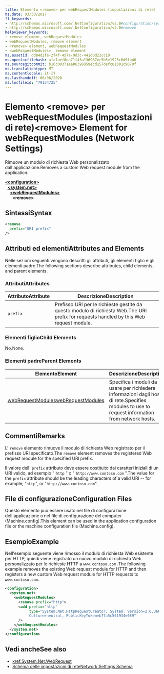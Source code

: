 ```yaml
---
title: Elemento <remove> per webRequestModules (impostazioni di rete)
ms.date: 03/30/2017
f1_keywords:
- http://schemas.microsoft.com/.NetConfiguration/v2.0#configuration/system.net/webRequestModules/remove
- http://schemas.microsoft.com/.NetConfiguration/v2.0#remove
helpviewer_keywords:
- remove element, webRequestModules
- webRequestModules, remove element
- <remove> element, webRequestModules
- <webRequestModules>, remove element
ms.assetid: dd84d2fe-2f4f-457a-9d3c-441d0d21cc10
ms.openlocfilehash: afa1aef8ea71f43a136987ec5b6e1925c6d9fb40
ms.sourcegitcommit: b16c00371ea06398859ecd157defc81301c9070f
ms.translationtype: MT
ms.contentlocale: it-IT
ms.lasthandoff: 06/06/2020
ms.locfileid: "79154725"
---
```

# <a name="remove-element-for-webrequestmodules-network-settings"></a><span data-ttu-id="f29f1-102">Elemento \<remove> per webRequestModules (impostazioni di rete)</span><span class="sxs-lookup"><span data-stu-id="f29f1-102">\<remove> Element for webRequestModules (Network Settings)</span></span>
<span data-ttu-id="f29f1-103">Rimuove un modulo di richiesta Web personalizzato dall'applicazione.</span><span class="sxs-lookup"><span data-stu-id="f29f1-103">Removes a custom Web request module from the application.</span></span>  
  
[**\<configuration>**](../configuration-element.md)\
&nbsp;&nbsp;[**\<system.net>**](system-net-element-network-settings.md)\
&nbsp;&nbsp;&nbsp;&nbsp;[**\<webRequestModules>**](webrequestmodules-element-network-settings.md)\
&nbsp;&nbsp;&nbsp;&nbsp;&nbsp;&nbsp;**\<remove>**
  
## <a name="syntax"></a><span data-ttu-id="f29f1-104">Sintassi</span><span class="sxs-lookup"><span data-stu-id="f29f1-104">Syntax</span></span>  
  
```xml  
<remove
  prefix="URI prefix"
/>  
```  
  
## <a name="attributes-and-elements"></a><span data-ttu-id="f29f1-105">Attributi ed elementi</span><span class="sxs-lookup"><span data-stu-id="f29f1-105">Attributes and Elements</span></span>  
 <span data-ttu-id="f29f1-106">Nelle sezioni seguenti vengono descritti gli attributi, gli elementi figlio e gli elementi padre.</span><span class="sxs-lookup"><span data-stu-id="f29f1-106">The following sections describe attributes, child elements, and parent elements.</span></span>  
  
### <a name="attributes"></a><span data-ttu-id="f29f1-107">Attributi</span><span class="sxs-lookup"><span data-stu-id="f29f1-107">Attributes</span></span>  
  
|<span data-ttu-id="f29f1-108">**Attributo**</span><span class="sxs-lookup"><span data-stu-id="f29f1-108">**Attribute**</span></span>|<span data-ttu-id="f29f1-109">**Descrizione**</span><span class="sxs-lookup"><span data-stu-id="f29f1-109">**Description**</span></span>|  
|-------------------|---------------------|  
|`prefix`|<span data-ttu-id="f29f1-110">Prefisso URI per le richieste gestite da questo modulo di richiesta Web.</span><span class="sxs-lookup"><span data-stu-id="f29f1-110">The URI prefix for requests handled by this Web request module.</span></span>|  
  
### <a name="child-elements"></a><span data-ttu-id="f29f1-111">Elementi figlio</span><span class="sxs-lookup"><span data-stu-id="f29f1-111">Child Elements</span></span>  
 <span data-ttu-id="f29f1-112">No.</span><span class="sxs-lookup"><span data-stu-id="f29f1-112">None.</span></span>  
  
### <a name="parent-elements"></a><span data-ttu-id="f29f1-113">Elementi padre</span><span class="sxs-lookup"><span data-stu-id="f29f1-113">Parent Elements</span></span>  
  
|<span data-ttu-id="f29f1-114">**Elemento**</span><span class="sxs-lookup"><span data-stu-id="f29f1-114">**Element**</span></span>|<span data-ttu-id="f29f1-115">**Descrizione**</span><span class="sxs-lookup"><span data-stu-id="f29f1-115">**Description**</span></span>|  
|-----------------|---------------------|  
|[<span data-ttu-id="f29f1-116">webRequestModules</span><span class="sxs-lookup"><span data-stu-id="f29f1-116">webRequestModules</span></span>](webrequestmodules-element-network-settings.md)|<span data-ttu-id="f29f1-117">Specifica i moduli da usare per richiedere informazioni dagli host di rete.</span><span class="sxs-lookup"><span data-stu-id="f29f1-117">Specifies modules to use to request information from network hosts.</span></span>|  
  
## <a name="remarks"></a><span data-ttu-id="f29f1-118">Commenti</span><span class="sxs-lookup"><span data-stu-id="f29f1-118">Remarks</span></span>  
 <span data-ttu-id="f29f1-119">L' `remove` elemento rimuove il modulo di richiesta Web registrato per il prefisso URI specificato.</span><span class="sxs-lookup"><span data-stu-id="f29f1-119">The `remove` element removes the registered Web request module for the specified URI prefix.</span></span>  
  
 <span data-ttu-id="f29f1-120">Il valore dell' `prefix` attributo deve essere costituito dai caratteri iniziali di un URI valido, ad esempio " `http` " o " `http://www.contoso.com` ".</span><span class="sxs-lookup"><span data-stu-id="f29f1-120">The value for the `prefix` attribute should be the leading characters of a valid URI -- for example, "`http`", or "`http://www.contoso.com`".</span></span>  
  
## <a name="configuration-files"></a><span data-ttu-id="f29f1-121">File di configurazione</span><span class="sxs-lookup"><span data-stu-id="f29f1-121">Configuration Files</span></span>  
 <span data-ttu-id="f29f1-122">Questo elemento può essere usato nel file di configurazione dell'applicazione o nel file di configurazione del computer (Machine.config).</span><span class="sxs-lookup"><span data-stu-id="f29f1-122">This element can be used in the application configuration file or the machine configuration file (Machine.config).</span></span>  
  
## <a name="example"></a><span data-ttu-id="f29f1-123">Esempio</span><span class="sxs-lookup"><span data-stu-id="f29f1-123">Example</span></span>  

<span data-ttu-id="f29f1-124">Nell'esempio seguente viene rimosso il modulo di richiesta Web esistente per HTTP, quindi viene registrato un nuovo modulo di richiesta Web personalizzato per le richieste HTTP a `www.contoso.com` .</span><span class="sxs-lookup"><span data-stu-id="f29f1-124">The following example removes the existing Web request module for HTTP and then registers a new custom Web request module for HTTP requests to `www.contoso.com`.</span></span>
  
```xml  
<configuration>  
  <system.net>  
    <webRequestModules>  
      <remove prefix="http">  
      <add prefix="http"  
           type="System.Net.HttpRequestCreator, System, Version=2.0.3600.0,  
           Culture=neutral, PublicKeyToken=b77a5c561934e089"  
      />  
    </webRequestModules>  
  </system.net>  
</configuration>  
```  
  
## <a name="see-also"></a><span data-ttu-id="f29f1-125">Vedi anche</span><span class="sxs-lookup"><span data-stu-id="f29f1-125">See also</span></span>

- <xref:System.Net.WebRequest>
- [<span data-ttu-id="f29f1-126">Schema delle impostazioni di rete</span><span class="sxs-lookup"><span data-stu-id="f29f1-126">Network Settings Schema</span></span>](index.md)
